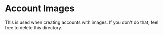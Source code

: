 # Account Images

This is used when creating accounts with images. If you don't do that, feel free
to delete this directory.
